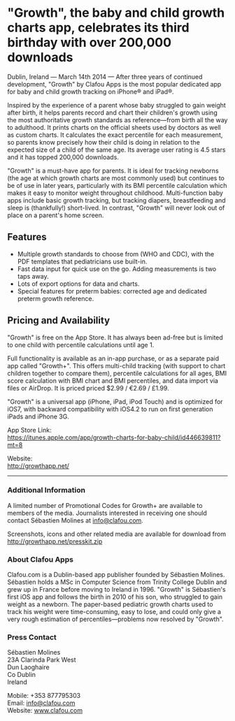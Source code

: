 # "Growth", the baby and child growth charts app, celebrates its third birthday with over 200,000 downloads

Dublin, Ireland — March 14th 2014 — After three years of continued development, "Growth" by Clafou Apps is the most popular dedicated app for baby and child growth tracking on iPhone® and iPad®.

Inspired by the experience of a parent whose baby struggled to gain weight after birth, it helps parents record and chart their children's growth using the most authoritative growth standards as reference—from birth all the way to adulthood. It prints charts on the official sheets used by doctors as well as custom charts. It calculates the exact percentile for each measurement, so parents know precisely how their child is doing in relation to the expected size of a child of the same age. Its average user rating is 4.5 stars and it has topped 200,000 downloads.

"Growth" is a must-have app for parents. It is ideal for tracking newborns (the age at which growth charts are most commonly used) but continues to be of use in later years, particularly with its BMI percentile calculation which makes it easy to monitor weight throughout childhood. Multi-function baby apps include basic growth tracking, but tracking diapers, breastfeeding and sleep is (thankfully!) short-lived. In contrast, "Growth" will never look out of place on a parent's home screen.


## Features
- Multiple growth standards to choose from (WHO and CDC), with the PDF templates that pediatricians use built-in.
- Fast data input for quick use on the go. Adding measurements is two taps away.
- Lots of export options for data and charts.
- Special features for preterm babies: corrected age and dedicated preterm growth reference.


## Pricing and Availability
"Growth" is free on the App Store. It has always been ad-free but is limited to one child with percentile calculations until age 1.

Full functionality is available as an in-app purchase, or as a separate paid app called "Growth+". This offers multi-child tracking (with support to chart children together to compare them), percentile calculations for all ages, BMI score calculation with BMI chart and BMI percentiles, and data import via files or AirDrop. It is priced priced $2.99 / €2.69 / £1.99.

"Growth" is a universal app (iPhone, iPad, iPod Touch) and is optimized for iOS7, with backward compatibility with iOS4.2 to run on first generation iPads and iPhone 3G.

App Store Link:  
https://itunes.apple.com/app/growth-charts-for-baby-child/id446639811?mt=8

Website:  
http://growthapp.net/

---

### Additional Information
A limited number of Promotional Codes for Growth+ are available to members of the media. Journalists interested in receiving one should contact Sébastien Molines at info@clafou.com.

Screenshots, icons and other related media are available for download from http://growthapp.net/presskit.zip

### About Clafou Apps
Clafou.com is a Dublin-based app publisher founded by Sébastien Molines. Sébastien holds a MSc in Computer Science from Trinity College Dublin and grew up in France before moving to Ireland in 1996. "Growth" is Sébastien's first iOS app and follows the birth in 2010 of his son, who struggled to gain weight as a newborn. The paper-based pediatric growth charts used to track his weight were time-consuming, easy to lose, and could only give a very rough estimation of percentiles—problems now resolved by "Growth".

### Press Contact
Sébastien Molines  
23A Clarinda Park West  
Dun Laoghaire  
Co Dublin  
Ireland

Mobile: +353 877795303  
Email: info@clafou.com  
Website: www.clafou.com  



